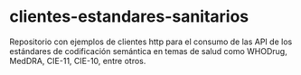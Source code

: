# clientes-estandares-sanitarios
Repositorio con ejemplos de clientes http para el consumo de las API de los estándares de codificación semántica en temas de salud como WHODrug, MedDRA, CIE-11, CIE-10, entre otros.
